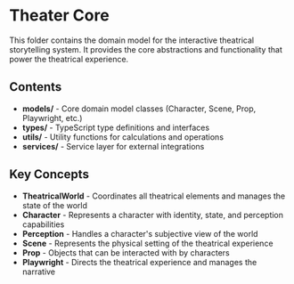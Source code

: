 # Theater Core

This folder contains the domain model for the interactive theatrical storytelling system. It provides the core abstractions and functionality that power the theatrical experience.

## Contents

- **models/** - Core domain model classes (Character, Scene, Prop, Playwright, etc.)
- **types/** - TypeScript type definitions and interfaces
- **utils/** - Utility functions for calculations and operations
- **services/** - Service layer for external integrations

## Key Concepts

- **TheatricalWorld** - Coordinates all theatrical elements and manages the state of the world
- **Character** - Represents a character with identity, state, and perception capabilities
- **Perception** - Handles a character's subjective view of the world
- **Scene** - Represents the physical setting of the theatrical experience
- **Prop** - Objects that can be interacted with by characters
- **Playwright** - Directs the theatrical experience and manages the narrative 